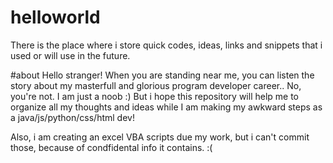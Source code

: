 # helloworld
There is the place where i store quick codes, ideas, links and snippets that i used or will use in the future.

#about
  Hello stranger! When you are standing near me, you can listen the story about my masterfull and glorious program developer career.. No, you're not. I am just a noob :) 
  But i hope this repository will help me to organize all my thoughts and ideas while I am making my awkward steps as a java/js/python/css/html dev!

Also, i am creating an excel VBA scripts due my work, but i can't commit those, because of condfidental info it contains. :(

